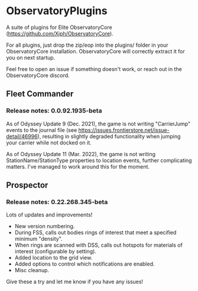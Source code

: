 # ObservatoryPlugins
A suite of plugins for Elite ObservatoryCore (https://github.com/Xjph/ObservatoryCore).

For all plugins, just drop the zip/eop into the plugins/ folder in your ObservatoryCore installation.
ObservatoryCore will correctly extract it for you on next startup.

Feel free to open an issue if something doesn't work, or reach out in the ObservatoryCore discord.

## Fleet Commander

### Release notes: 0.0.92.1935-beta
As of Odyssey Update 9 (Dec. 2021), the game is not writing "CarrierJump" events to the journal file
(see https://issues.frontierstore.net/issue-detail/46996), resulting in slightly degraded functionality
when jumping your carrier while not docked on it.

As of Odyssey Update 11 (Mar. 2022), the game is not writing StationName/StationType properties to location
events, further complicating matters. I've managed to work around this for the moment.

## Prospector

### Release notes: 0.22.268.345-beta

Lots of updates and improvements!
* New version numbering.
* During FSS, calls out bodies rings of interest that meet a specified minimum "density".
* When rings are scanned with DSS, calls out hotspots for materials of interest (configurable by setting).
* Added location to the grid view.
* Added options to control which notifications are enabled.
* Misc cleanup.

Give these a try and let me know if you have any issues!
